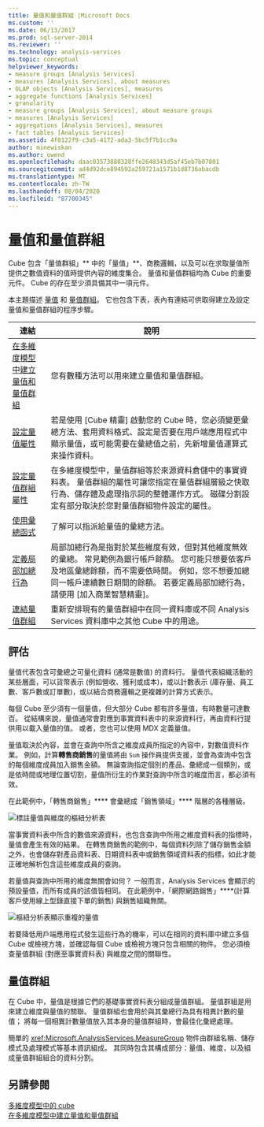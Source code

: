 ```yaml
---
title: 量值和量值群組 |Microsoft Docs
ms.custom: ''
ms.date: 06/13/2017
ms.prod: sql-server-2014
ms.reviewer: ''
ms.technology: analysis-services
ms.topic: conceptual
helpviewer_keywords:
- measure groups [Analysis Services]
- measures [Analysis Services], about measures
- OLAP objects [Analysis Services], measures
- aggregate functions [Analysis Services]
- granularity
- measure groups [Analysis Services], about measure groups
- measures [Analysis Services]
- aggregations [Analysis Services], measures
- fact tables [Analysis Services]
ms.assetid: 4f0122f9-c3a5-4172-ada3-5bc5f7b1cc9a
author: minewiskan
ms.author: owend
ms.openlocfilehash: daac03573880328ffe2648343d5af45eb7b07801
ms.sourcegitcommit: ad4d92dce894592a259721a1571b1d8736abacdb
ms.translationtype: MT
ms.contentlocale: zh-TW
ms.lasthandoff: 08/04/2020
ms.locfileid: "87700345"
---
```

# <a name="measures-and-measure-groups"></a>量值和量值群組
  Cube 包含「量值群組」** 中的「量值」**、商務邏輯，以及可以在求取量值所提供之數值資料的值時提供內容的維度集合。 量值和量值群組均為 Cube 的重要元件。 Cube 的存在至少須具備其中一項元件。  
  
 本主題描述 [量值](#bkmk_measure) 和 [量值群組](#bkmk_mg)。 它也包含下表，表內有連結可供取得建立及設定量值和量值群組的程序步驟。  
  
|**連結**|**說明**|  
|--------------|---------------------|  
|[在多維度模型中建立量值和量值群組](create-measures-and-measure-groups-in-multidimensional-models.md)|您有數種方法可以用來建立量值和量值群組。|  
|[設定量值屬性](configure-measure-properties.md)|若是使用 [Cube 精靈] 啟動您的 Cube 時，您必須變更彙總方法、套用資料格式、設定是否要在用戶端應用程式中顯示量值，或可能需要在彙總值之前，先新增量值運算式來操作資料。|  
|[設定量值群組屬性](configure-measure-group-properties.md)|在多維度模型中，量值群組等於來源資料倉儲中的事實資料表。 量值群組的屬性可讓您指定在量值群組層級之快取行為、儲存體及處理指示詞的整體運作方式。 磁碟分割設定有部分取決於您對量值群組物件設定的屬性。|  
|[使用彙總函式](use-aggregate-functions.md)|了解可以指派給量值的彙總方法。|  
|[定義局部加總行為](define-semiadditive-behavior.md)|局部加總行為是指對於某些維度有效，但對其他維度無效的彙總。 常見範例為銀行帳戶餘額。 您可能只想要依客戶及地區彙總餘額，而不需要依時間。 例如，您不想要加總同一帳戶連續數日期間的餘額。 若要定義局部加總行為，請使用 [加入商業智慧精靈]。|  
|[連結量值群組](linked-measure-groups.md)|重新安排現有的量值群組中在同一資料庫或不同 Analysis Services 資料庫中之其他 Cube 中的用途。|  
  
##  <a name="measures"></a><a name="bkmk_measure"></a>評估  
 量值代表包含可彙總之可量化資料 (通常是數值) 的資料行。 量值代表組織活動的某些層面，可以貨幣表示 (例如營收、獲利或成本)，或以計數表示 (庫存量、員工數、客戶數或訂單數)，或以結合商務邏輯之更複雜的計算方式表示。  
  
 每個 Cube 至少須有一個量值，但大部分 Cube 都有許多量值，有時數量可達數百。 從結構來說，量值通常會對應到事實資料表中的來源資料行，再由資料行提供用以載入量值的值。 或者，您也可以使用 MDX 定義量值。  
  
 量值取決於內容，並會在查詢中所含之維度成員所指定的內容中，對數值資料作業。 例如，計算**轉售商銷售**的量值將由 `Sum` 操作員提供支援，並會為查詢中包含的每個維度成員加入銷售金額。 無論查詢指定個別的產品、彙總成一個類別，或是依時間或地理位置切割，量值所衍生的作業對查詢中所含的維度而言，都必須有效。  
  
 在此範例中，「轉售商銷售」**** 會彙總成「銷售領域」**** 階層的各種層級。  
  
 ![標註量值與維度的樞紐分析表](../media/ssas-keyconcepts-pivot1-measures-dimensions.png "標註量值與維度的樞紐分析表")  
  
 當事實資料表中所含的數值來源資料，也包含查詢中所用之維度資料表的指標時，量值會產生有效的結果。 在轉售商銷售的範例中，每個資料列除了儲存銷售金額之外，也會儲存對產品資料表、日期資料表中或銷售領域資料表的指標，如此才能正確地解析包含這些維度成員的查詢。  
  
 若量值與查詢中所用的維度無關會如何？ 一般而言，Analysis Services 會顯示的預設量值，而所有成員的該值皆相同。 在此範例中，「網際網路銷售」****(計算客戶使用線上型錄直接下單的銷售) 與銷售組織無關。  
  
 ![樞紐分析表顯示重複的量值](../media/ssas-unrelatedmeasure.PNG "樞紐分析表顯示重複的量值")  
  
 若要降低用戶端應用程式發生這些行為的機率，可以在相同的資料庫中建立多個 Cube 或檢視方塊，並確認每個 Cube 或檢視方塊只包含相關的物件。 您必須檢查量值群組 (對應至事實資料表) 與維度之間的關聯性。  
  
##  <a name="measure-groups"></a><a name="bkmk_mg"></a>量值群組  
 在 Cube 中，量值是根據它們的基礎事實資料表分組成量值群組。 量值群組是用來建立維度與量值的關聯。 量值群組也會用於與其彙總行為具有相異計數的量值； 將每一個相異計數量值放入其本身的量值群組時，會最佳化彙總處理。  
  
 簡單的 <xref:Microsoft.AnalysisServices.MeasureGroup> 物件由群組名稱、儲存模式及處理模式等基本資訊組成。 其同時包含其構成部分：量值、維度，以及組成量值群組組合的資料分割。  
  
## <a name="see-also"></a>另請參閱  
 [多維度模型中的 cube](cubes-in-multidimensional-models.md)   
 [在多維度模型中建立量值和量值群組](create-measures-and-measure-groups-in-multidimensional-models.md)  
  
  
